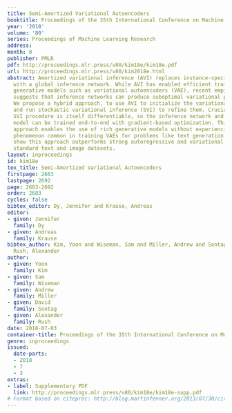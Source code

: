 ```yaml
---
title: Semi-Amortized Variational Autoencoders
booktitle: Proceedings of the 35th International Conference on Machine Learning
year: '2018'
volume: '80'
series: Proceedings of Machine Learning Research
address: 
month: 0
publisher: PMLR
pdf: http://proceedings.mlr.press/v80/kim18e/kim18e.pdf
url: http://proceedings.mlr.press/v80/kim2018e.html
abstract: Amortized variational inference (AVI) replaces instance-specific local inference
  with a global inference network. While AVI has enabled efficient training of deep
  generative models such as variational autoencoders (VAE), recent empirical work
  suggests that inference networks can produce suboptimal variational parameters.
  We propose a hybrid approach, to use AVI to initialize the variational parameters
  and run stochastic variational inference (SVI) to refine them. Crucially, the local
  SVI procedure is itself differentiable, so the inference network and generative
  model can be trained end-to-end with gradient-based optimization. This semi-amortized
  approach enables the use of rich generative models without experiencing the posterior-collapse
  phenomenon common in training VAEs for problems like text generation. Experiments
  show this approach outperforms strong autoregressive and variational baselines on
  standard text and image datasets.
layout: inproceedings
id: kim18e
tex_title: Semi-Amortized Variational Autoencoders
firstpage: 2683
lastpage: 2692
page: 2683-2692
order: 2683
cycles: false
bibtex_editor: Dy, Jennifer and Krause, Andreas
editor:
- given: Jennifer
  family: Dy
- given: Andreas
  family: Krause
bibtex_author: Kim, Yoon and Wiseman, Sam and Miller, Andrew and Sontag, David and
  Rush, Alexander
author:
- given: Yoon
  family: Kim
- given: Sam
  family: Wiseman
- given: Andrew
  family: Miller
- given: David
  family: Sontag
- given: Alexander
  family: Rush
date: 2018-07-03
container-title: Proceedings of the 35th International Conference on Machine Learning
genre: inproceedings
issued:
  date-parts:
  - 2018
  - 7
  - 3
extras:
- label: Supplementary PDF
  link: http://proceedings.mlr.press/v80/kim18e/kim18e-supp.pdf
# Format based on citeproc: http://blog.martinfenner.org/2013/07/30/citeproc-yaml-for-bibliographies/
---
```


